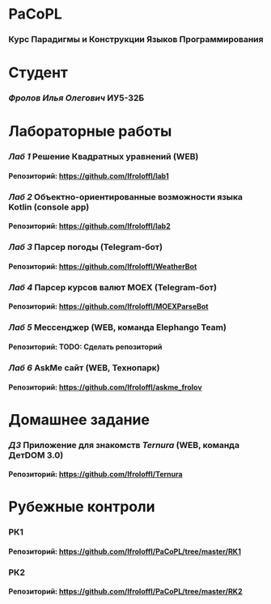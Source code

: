 # PaCoPL
### Курс Парадигмы и Конструкции Языков Программирования
# Студент 
### *Фролов Илья Олегович*  ИУ5-32Б
# Лабораторные работы 
### *Лаб 1* Решение Квадратных уравнений (WEB)
#### Репозиторий: https://github.com/IfroloffI/lab1
### *Лаб 2* Объектно-ориентированные возможности языка Kotlin (console app)
#### Репозиторий: https://github.com/IfroloffI/lab2
### *Лаб 3* Парсер погоды (Telegram-бот)
#### Репозиторий: https://github.com/IfroloffI/WeatherBot
### *Лаб 4* Парсер курсов валют MOEX (Telegram-бот)
#### Репозиторий: https://github.com/IfroloffI/MOEXParseBot
### *Лаб 5* Мессенджер (WEB, команда Elephango Team)
#### Репозиторий: TODO: Сделать репозиторий
### *Лаб 6* AskMe сайт (WEB, Технопарк)
#### Репозиторий: https://github.com/IfroloffI/askme_frolov
# Домашнее задание
### *ДЗ* Приложение для знакомств _Ternura_ (WEB, команда ДетDOM 3.0)
#### Репозиторий: https://github.com/IfroloffI/Ternura
# Рубежные контроли
### РК1
#### Репозиторий: https://github.com/IfroloffI/PaCoPL/tree/master/RK1
### РК2
#### Репозиторий: https://github.com/IfroloffI/PaCoPL/tree/master/RK2
